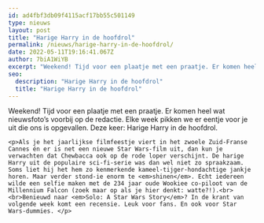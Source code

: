 ```yaml
---
id: ad4fbf3db09f4115acf17bb55c501149
type: nieuws
layout: post
title: "Harige Harry in de hoofdrol"
permalink: /nieuws/harige-harry-in-de-hoofdrol/
date: 2022-05-11T19:16:41.067Z
author: 7biA1WiYB
excerpt: "Weekend! Tijd voor een plaatje met een praatje. Er komen heel wat nieuwsfoto’s voorbij op de redactie. Elke week pikken we er eentje voor je uit die ons is opgevallen. Deze keer: Harige Harry in de hoofdrol.  "
seo:
  description: "Harige Harry in de hoofdrol"
  title: "Harige Harry in de hoofdrol"
---
```

Weekend! Tijd voor een plaatje met een praatje. Er komen heel wat nieuwsfoto’s voorbij op de redactie. Elke week pikken we er eentje voor je uit die ons is opgevallen. Deze keer: Harige Harry in de hoofdrol.  

    <p>Als je het jaarlijkse filmfeestje viert in het zwoele Zuid-Franse Cannes én er is net een nieuwe Star Wars-film uit, dan kun je verwachten dat Chewbacca ook op de rode loper verschijnt. De harige Harry uit de populaire sci-fi-serie was dan wel niet zo spraakzaam. Soms liet hij het hem zo kenmerkende kameel-tijger-hondachtige jankje horen. Maar verder stond-ie enorm te <em>shinen</em>. Echt iedereen wilde een selfie maken met de 234 jaar oude Wookiee co-piloot van de Millennium Falcon (zoek maar op als je hier denkt: watte?!).<br><br>Benieuwd naar <em>Solo: A Star Wars Story</em>? In de krant van volgende week komt een recensie. Leuk voor fans. En ook voor Star Wars-dummies. </p>  
